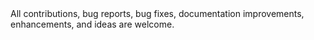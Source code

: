 <DOCTYPE html>
<body>All contributions, bug reports, bug fixes, documentation improvements, enhancements, and ideas are welcome.</body>
